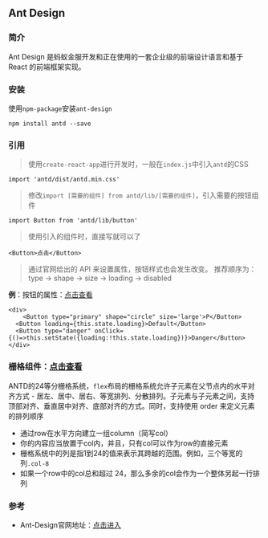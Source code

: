 ## Ant Design

### 简介
Ant Design 是蚂蚁金服开发和正在使用的一套企业级的前端设计语言和基于 React 的前端框架实现。

### 安装

使用`npm-package`安装`ant-design`

```
npm install antd --save
```

### 引用

>使用`create-react-app`进行开发时，一般在`index.js`中引入`antd`的CSS

```
import 'antd/dist/antd.min.css'
```

>修改`import [需要的组件] from antd/lib/[需要的组件]`，引入需要的按钮组件

```
import Button from 'antd/lib/button'
```

>使用引入的组件时，直接写就可以了

```
<Button>点击</Button>
```

>通过官网给出的 API 来设置属性，按钮样式也会发生改变。
推荐顺序为：type -> shape -> size -> loading -> disabled

**例**：按钮的属性：[点击查看](https://ant.design/components/button-cn/)

```
<div>
	<Button type="primary" shape="circle" size='large'>P</Button>
  <Button loading={this.state.loading}>Default</Button>
  <Button type="danger" onClick={()=>this.setState({loading:!this.state.loading})}>Danger</Button>
</div>
```

### 栅格组件：[点击查看](https://ant.design/components/grid-cn/)

ANTD的24等分栅格系统，`flex`布局的栅格系统允许子元素在父节点内的水平对齐方式 - 居左、居中、居右、等宽排列、分散排列。子元素与子元素之间，支持顶部对齐、垂直居中对齐、底部对齐的方式。同时，支持使用 order 来定义元素的排列顺序

 - 通过row在水平方向建立一组column（简写col）
 - 你的内容应当放置于col内，并且，只有col可以作为row的直接元素
 - 栅格系统中的列是指1到24的值来表示其跨越的范围。例如，三个等宽的列`.col-8`
 - 如果一个row中的col总和超过 24，那么多余的col会作为一个整体另起一行排列

### 参考

 - Ant-Design官网地址：[点击进入](https://ant.design/index-cn)
